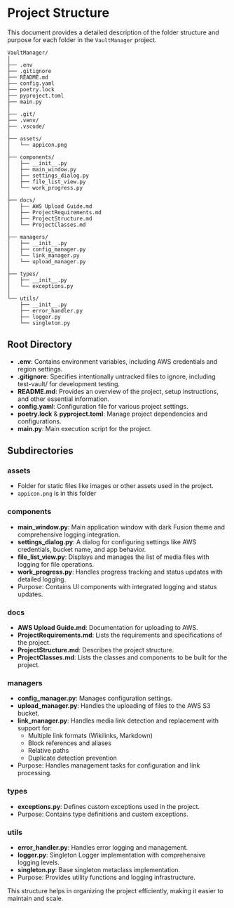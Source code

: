 # Project Structure

This document provides a detailed description of the folder structure and purpose for each folder in the `VaultManager` project.

```ProjectTree
VaultManager/
│
├── .env
├── .gitignore
├── README.md
├── config.yaml
├── poetry.lock
├── pyproject.toml
├── main.py
│
├── .git/
├── .venv/
├── .vscode/
│
├── assets/
│   └── appicon.png
│
├── components/
│   ├── __init__.py
│   ├── main_window.py
│   ├── settings_dialog.py
│   ├── file_list_view.py
│   └── work_progress.py
│
├── docs/
│   ├── AWS Upload Guide.md
│   ├── ProjectRequirements.md
│   ├── ProjectStructure.md
│   └── ProjectClasses.md
│
├── managers/
│   ├── __init__.py
│   ├── config_manager.py
│   └── link_manager.py
│   └── upload_manager.py
│
├── types/
│   ├── __init__.py
│   └── exceptions.py
│
└── utils/
    ├── __init__.py
    ├── error_handler.py
    ├── logger.py
    └── singleton.py
```

## Root Directory

- **.env**: Contains environment variables, including AWS credentials and region settings.
- **.gitignore**: Specifies intentionally untracked files to ignore, including test-vault/ for development testing.
- **README.md**: Provides an overview of the project, setup instructions, and other essential information.
- **config.yaml**: Configuration file for various project settings.
- **poetry.lock** & **pyproject.toml**: Manage project dependencies and configurations.
- **main.py**: Main execution script for the project.

## Subdirectories

### assets

- Folder for static files like images or other assets used in the project.
- `appicon.png` is in this folder

### components

- **main_window.py**: Main application window with dark Fusion theme and comprehensive logging integration.
- **settings_dialog.py**: A dialog for configuring settings like AWS credentials, bucket name, and app behavior.
- **file_list_view.py**: Displays and manages the list of media files with logging for file operations.
- **work_progress.py**: Handles progress tracking and status updates with detailed logging.
- Purpose: Contains UI components with integrated logging and status updates.

### docs

- **AWS Upload Guide.md**: Documentation for uploading to AWS.
- **ProjectRequirements.md**: Lists the requirements and specifications of the project.
- **ProjectStructure.md**: Describes the project structure.
- **ProjectClasses.md**: Lists the classes and components to be built for the project.

### managers

- **config_manager.py**: Manages configuration settings.
- **upload_manager.py**: Handles the uploading of files to the AWS S3 bucket.
- **link_manager.py**: Handles media link detection and replacement with support for:
  - Multiple link formats (Wikilinks, Markdown)
  - Block references and aliases
  - Relative paths
  - Duplicate detection prevention
- Purpose: Handles management tasks for configuration and link processing.

### types

- **exceptions.py**: Defines custom exceptions used in the project.
- Purpose: Contains type definitions and custom exceptions.

### utils

- **error_handler.py**: Handles error logging and management.
- **logger.py**: Singleton Logger implementation with comprehensive logging levels.
- **singleton.py**: Base singleton metaclass implementation.
- Purpose: Provides utility functions and logging infrastructure.

This structure helps in organizing the project efficiently, making it easier to maintain and scale.
